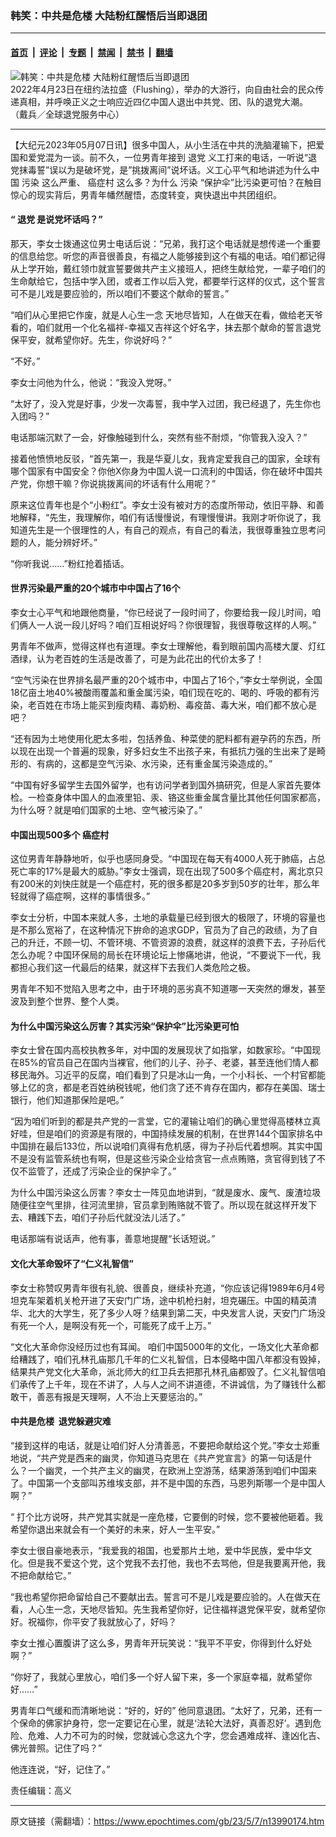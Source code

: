 ### 韩笑：中共是危楼 大陆粉红醒悟后当即退团

---

#### [首页](../../../..?n13990174) &nbsp;|&nbsp; [评论](../../../../../epoch-comment?n13990174) &nbsp;|&nbsp; [专题](../../../../../epoch-special?n13990174) &nbsp;|&nbsp; [禁闻](../../../../../epoch-news?n13990174) &nbsp;|&nbsp; [禁书](../../../../../books?n13990174) &nbsp;|&nbsp; [翻墙](https://github.com/gfw-breaker/nogfw/blob/master/README.md?n13990174)


<div><img alt="韩笑：中共是危楼 大陆粉红醒悟后当即退团" class="attachment-djy_600_400 size-djy_600_400 wp-post-image" src="https://i.epochtimes.com/assets/uploads/2023/05/id13990187-c657dcd79dfc5995d0eebfbac507686f-.png"/>
<div class="caption">
 2022年4月23日在纽约法拉盛（Flushing），举办的大游行，向自由社会的民众传递真相，并呼唤正义之士响应近四亿中国人退出中共党、团、队的退党大潮。 （戴兵／全球退党服务中心）
</div></div><hr/><div class="post_content" id="artbody" itemprop="articleBody">
 <!-- article content begin -->
 <p>
  【大纪元2023年05月07日讯】很多中国人，从小生活在中共的洗脑灌输下，把爱国和爱党混为一谈。前不久，一位男青年接到
  <ok href="https://www.epochtimes.com/gb/tag/%E9%80%80%E5%85%9A.html">
   退党
  </ok>
  义工打来的电话，一听说“退党抹毒誓”误以为是破坏党，是”挑拨离间”说坏话。义工心平气和地讲述为什么中国
  <ok href="https://www.epochtimes.com/gb/tag/%E6%B1%A1%E6%9F%93.html">
   污染
  </ok>
  这么严重、
  <ok href="https://www.epochtimes.com/gb/tag/%E7%99%8C%E7%97%87%E6%9D%91.html">
   癌症村
  </ok>
  这么多？为什么
  <ok href="https://www.epochtimes.com/gb/tag/%E6%B1%A1%E6%9F%93.html">
   污染
  </ok>
  “保护伞”比污染更可怕？在触目惊心的现实背后，男青年幡然醒悟，态度转变，爽快退出中共团组织。
 </p>
 <h4>
  “
  <ok href="https://www.epochtimes.com/gb/tag/%E9%80%80%E5%85%9A.html">
   退党
  </ok>
  是说党坏话吗？”
 </h4>
 <p>
  那天，李女士拨通这位男士电话后说：“兄弟，我打这个电话就是想传递一个重要的信息给您。听您的声音很善良，有福之人能够接到这个有福的电话。咱们都记得从上学开始，戴红领巾就宣誓要做共产主义接班人，把终生献给党，一辈子咱们的生命献给它，包括中学入团，或者工作以后入党，都要举行这样的仪式，这个誓言可不是儿戏是要应验的，所以咱们不要这个献命的誓言。”
 </p>
 <p>
  “咱们从心里把它作废，就是人心生一念 天地尽皆知，人在做天在看，做给老天爷看的，咱们就用一个化名福祥-幸福又吉祥这个好名字，抹去那个献命的誓言退党保平安，就希望你好。先生，你说好吗？”
 </p>
 <p>
  “不好。”
 </p>
 <p>
  李女士问他为什么，他说：“我没入党呀。”
 </p>
 <p>
  “太好了，没入党是好事，少发一次毒誓，我中学入过团，我已经退了，先生你也入团吗？”
 </p>
 <p>
  电话那端沉默了一会，好像触碰到什么，突然有些不耐烦，“你管我入没入？”
 </p>
 <p>
  接着他愤愤地反驳，“首先第一，我是华夏儿女，我肯定爱我自己的国家，全球有哪个国家有中国安全？你他X你身为中国人说一口流利的中国话，你在破坏中国共产党，你想干嘛？你说挑拨离间的坏话有什么用呢？”
 </p>
 <p>
  原来这位青年也是个“小粉红”。李女士没有被对方的态度所带动，依旧平静、和善地解释，“先生，我理解你，咱们有话慢慢说，有理慢慢讲。我刚才听你说了，我知道先生是一个很理性的人，有自己的观点，有自己的看法，我很尊重独立思考问题的人，能分辨好坏。”
 </p>
 <p>
  “你听我说……”粉红抢着插话。
 </p>
 <h4>
  世界污染最严重的20个城市中中国占了16个
 </h4>
 <p>
  李女士心平气和地跟他商量，“你已经说了一段时间了，你要给我一段儿时间，咱们俩人一人说一段儿好吗？咱们互相说好吗？你很理智，我很尊敬这样的人啊。”
 </p>
 <p>
  男青年不做声，觉得这样也有道理。李女士理解他，看到眼前国内高楼大厦、灯红酒绿，认为老百姓的生活是改善了，可是为此花出的代价太多了！
 </p>
 <p>
  “空气污染在世界排名最严重的20个城市中，中国占了16个，”李女士举例说，全国18亿亩土地40%被酸雨覆盖和重金属污染，咱们现在吃的、喝的、呼吸的都有污染，老百姓在市场上能买到瘦肉精、毒奶粉、毒疫苗、毒大米，咱们都不放心是吧？
 </p>
 <p>
  “还有因为土地使用化肥太多啦，包括养鱼、种菜使的肥料都有避孕药的东西，所以现在出现一个普遍的现象，好多妇女生不出孩子来，有抵抗力强的生出来了是畸形的、有病的，这都是空气污染、水污染，还有重金属污染造成的。”
 </p>
 <p>
  “中国有好多留学生去国外留学，也有访问学者到国外搞研究，但是人家首先要体检。一检查身体中国人的血液里铅、汞、铬这些重金属含量比其他任何国家都高，为什么呀？就是咱们国家的土地、空气被污染了。”
 </p>
 <h4>
  中国出现500多个
  <ok href="https://www.epochtimes.com/gb/tag/%E7%99%8C%E7%97%87%E6%9D%91.html">
   癌症村
  </ok>
 </h4>
 <p>
  这位男青年静静地听，似乎也感同身受。“中国现在每天有4000人死于肺癌，占总死亡率的17%是最大的威胁。”李女士强调，现在出现了500多个癌症村，离北京只有200米的刘快庄就是一个癌症村，死的很多都是20多岁到50岁的壮年，那么年轻就得了癌症啊，这样的事情很多。”
 </p>
 <p>
  李女士分析，中国本来就人多，土地的承载量已经到很大的极限了，环境的容量也是不那么宽裕了，在这种情况下拚命的追求GDP，官员为了自己的政绩，为了自己的升迁，不顾一切、不管环境、不管资源的浪费，就这样的浪费下去，子孙后代怎么办呢？中国环保局的局长在环境论坛上惨痛地讲，他说，“不要说下一代，我都担心我们这一代最后的结果，就这样下去我们人类危险之极。
 </p>
 <p>
  男青年不知不觉陷入思考之中，由于环境的恶劣真不知道哪一天突然的爆发，甚至波及到整个世界、整个人类。
 </p>
 <h4>
  为什么中国污染这么厉害？其实污染“保护伞”比污染更可怕
 </h4>
 <p>
  李女士曾在国内高校执教多年，对中国的发展现状了如指掌，如数家珍。“中国现在85%的官员自己在国内当裸官，他们的儿子、孙子、老婆，甚至连他们情人都移民海外。习近平的反腐，咱们看到了只是冰山一角，一个小科长、一个村官都能够上亿的贪，都是老百姓纳税钱呢，他们贪了还不肯存在国内，都存在美国、瑞士银行，他们知道那保险是吧。”
 </p>
 <p>
  “因为咱们听到的都是共产党的一言堂，它的灌输让咱们的确心里觉得高楼林立真好哇，但是咱们的资源是有限的，中国持续发展的机制，在世界144个国家排名中中国排在最后133位，所以说咱们真得有危机感，得为子孙后代着想啊。其实中国不是没有监管系统也有啊，但是这些污染企业给贪官一点点贿赂，贪官得到钱了不仅不监管了，还成了污染企业的保护伞了。”
 </p>
 <p>
  为什么中国污染这么厉害？李女士一阵见血地讲到，“就是废水、废气、废渣垃圾随便往空气里排，往河流里排，官员拿到贿赂就不管了。所以现在就这样开发下去、糟践下去，咱们子孙后代就没法儿活了。”
 </p>
 <p>
  电话那端有说话声，他有事，善意地提醒“长话短说。”
 </p>
 <h4>
  文化大革命毁坏了“仁义礼智信”
 </h4>
 <p>
  李女士称赞叹男青年很有礼貌、很善良，继续补充道，“你应该记得1989年6月4号坦克车架着机关枪开进了天安门广场，途中机枪扫射，坦克碾压。中国的精英清华、北大的大学生，死了多少人呀？结果到第二天，中央发言人说，天安门广场没有死一个人，是啊没有死一个，可能死了成千上万。”
 </p>
 <p>
  “文化大革命你没经历过也有耳闻。 咱们中国5000年的文化，一场文化大革命都给糟践了，咱们孔林孔庙那几千年的仁义礼智信，日本侵略中国八年都没有毁掉，结果共产党文化大革命，派北师大的红卫兵去把那孔林孔庙都毁了。仁义礼智信咱们承传了上千年，现在不讲了，人与人之间不讲道德，不讲诚信，为了赚钱什么都敢干，善恶有报是天理啊，人不治上天要惩治的。”
 </p>
 <h4>
  中共是危楼  退党躲避灾难
 </h4>
 <p>
  “接到这样的电话，就是让咱们好人分清善恶，不要把命献给这个党。”李女士郑重地说，“共产党是西来的幽灵，你知道马克思在《共产党宣言》的第一句话是什么？一个幽灵，一个共产主义的幽灵，在欧洲上空游荡，结果游荡到咱们中国来了。中国第一个支部叫苏维埃支部，并不是中国的东西，马恩列斯哪一个是中国人啊？”
 </p>
 <p>
  “ 打个比方说呀，共产党其实就是一座危楼，它要倒的时候，您不要被他砸着。我希望你退出来就会有一个美好的未来，好人一生平安。”
 </p>
 <p>
  李女士很自豪地表示，“我爱我的祖国，也爱那片土地，爱中华民族，爱中华文化。但是我不爱这个党，这个党我不去打他，我也不去骂他，但是我要离开他，我不把命献给它。”
 </p>
 <p>
  “我也希望你把命留给自己不要献出去。誓言可不是儿戏是要应验的。人在做天在看，人心生一念，天地尽皆知。先生我希望你好，记住福祥退党保平安，就希望你好。祝福你，你平安了我就放心了，好吗？
 </p>
 <p>
  李女士推心置腹讲了这么多，男青年开玩笑说：“我平不平安，你得到什么好处啊？”
 </p>
 <p>
  “你好了，我就心里放心，咱们多一个好人留下来，多一个家庭幸福，就希望你好……”
 </p>
 <p>
  男青年口气缓和而清晰地说：“好的，好的” 他同意退团。“太好了，兄弟，还有一个保命的佛家护身符，您一定要记在心里，就是‘法轮大法好，真善忍好’。遇到危险、危难、人力不可为的时候，您就诚心念这九个字，您会遇难成祥、逢凶化吉、佛光普照。记住了吗？”
 </p>
 <p>
  他连连说，“好，记住了。”
 </p>
 <p>
  责任编辑：高义
 </p>
 <!-- article content end -->
 <div id="below_article_ad">
 </div>
</div>


---

原文链接（需翻墙）：https://www.epochtimes.com/gb/23/5/7/n13990174.htm